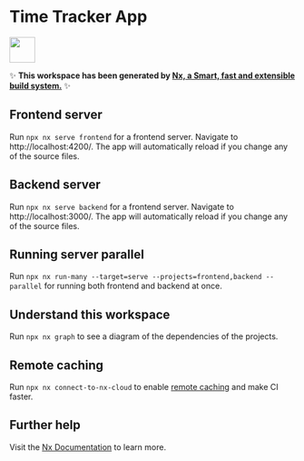 # Time Tracker App

<a alt="Nx logo" href="https://nx.dev" target="_blank" rel="noreferrer"><img src="https://raw.githubusercontent.com/nrwl/nx/master/images/nx-logo.png" width="45"></a>

✨ **This workspace has been generated by [Nx, a Smart, fast and extensible build system.](https://nx.dev)** ✨

## Frontend server

Run `npx nx serve frontend` for a frontend server. Navigate to http://localhost:4200/. The app will automatically reload if you change any of the source files.

## Backend server

Run `npx nx serve backend` for a frontend server. Navigate to http://localhost:3000/. The app will automatically reload if you change any of the source files.

## Running server parallel

Run `npx nx run-many --target=serve --projects=frontend,backend --parallel` for running both frontend and backend at once.

## Understand this workspace

Run `npx nx graph` to see a diagram of the dependencies of the projects.

## Remote caching

Run `npx nx connect-to-nx-cloud` to enable [remote caching](https://nx.app) and make CI faster.

## Further help

Visit the [Nx Documentation](https://nx.dev) to learn more.
